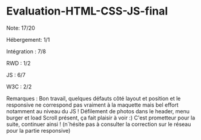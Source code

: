# Evaluation-HTML-CSS-JS-final

Note: 17/20

Hébergement: 1/1

Intégration : 7/8

RWD : 1/2 

JS : 6/7 

W3C : 2/2

Remarques : Bon travail, quelques défauts côté layout et position et le responsive ne correspond pas vraiment à la maquette mais bel effort notamment au niveau du JS ! Défilement de photos dans le header, menu burger et load Scroll présent, ça fait plaisir à voir :)
C'est prometteur pour la suite, continuer ainsi ! (n´hésite pas à consulter la correction sur le réseau pour la partie responsive)
